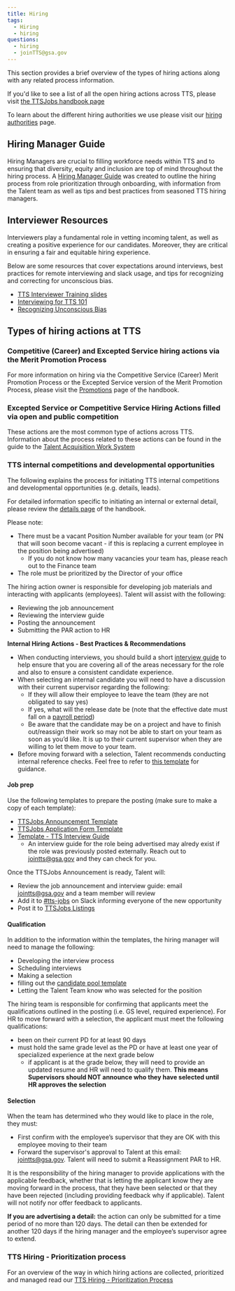 ```yaml
---
title: Hiring
tags:
  - Hiring
  - hiring
questions:
  - hiring
  - joinTTS@gsa.gov
---
```


This section provides a brief overview of the types of hiring actions along with any related process information.

If you'd like to see a list of all the open hiring actions across TTS, please visit [the TTSJobs handbook page]({{site.baseurl}}/ttsjobs)

To learn about the different hiring authorities we use please visit our [hiring authorities]({{site.baseurl}}/hiring-authorities/) page.

## Hiring Manager Guide

Hiring Managers are crucial to filling workforce needs within TTS and to ensuring that diversity, equity and inclusion are top of mind throughout the hiring process.  A [Hiring Manager Guide](https://docs.google.com/document/d/1HDZYwc8E5_WepNvj55sqa3gc3W1NkHpd_110mSyD6RQ/edit) was created to outline the hiring process from role prioritization through onboarding, with information from the Talent team as well as tips and best practices from seasoned TTS hiring managers. 

## Interviewer Resources

Interviewers play a fundamental role in vetting incoming talent, as well as creating a positive experience for our candidates. Moreover, they are critical in ensuring a fair and equitable hiring experience.

Below are some resources that cover expectations around interviews, best practices for remote interviewing and slack usage, and tips for recognizing and correcting for unconscious bias. 
- [TTS Interviewer Training slides](https://docs.google.com/presentation/d/1B6KoiOX2QVigF6KTnaldjFwY6GG5V7UV27LchRL27cE/edit#slide=id.g6d9ab3b2cf_0_404)
- [Interviewing for TTS 101](https://docs.google.com/document/d/13MdNbFeWgKWMycdlAhkNSG6Eet3_NAVETnpuIweuMrU/edit#heading=h.arj274vgsryn)
- [Recognizing Unconscious Bias](https://handbook.tts.gsa.gov/unconscious-bias/)

## Types of hiring actions at TTS

### Competitive (Career) and Excepted Service hiring actions via the Merit Promotion Process

For more information on hiring via the Competitive Service (Career) Merit Promotion Process or the Excepted Service version of the Merit Promotion Process, please visit the [Promotions]({{site.baseurl}}/promotions/) page of the handbook.

### Excepted Service or Competitive Service Hiring Actions filled via open and public competition
These actions are the most common type of actions across TTS. Information about the process related to these actions can be found in the guide to the [Talent Acquisition Work System](https://docs.google.com/document/d/1LBEpOnJWiSk-4bQ23lGkPPGzAMPWko8Zr2PtFJ9t29w/edit)

### TTS internal competitions and developmental opportunities

The following explains the process for initiating TTS internal competitions and developmental opportunities (e.g. details, leads).

For detailed information specific to initiating an internal or external detail, please review the [details page]({{site.baseurl}}/assignee-detail) of the handbook.

Please note:

- There must be a vacant Position Number available for your team (or PN that will soon become vacant - if this is replacing a current employee in the position being advertised)
  - If you do not know how many vacancies your team has, please reach out to the Finance team
- The role must be prioritized by the Director of your office

The hiring action owner is responsible for developing job materials and interacting with applicants (employees).
Talent will assist with the following:

- Reviewing the job announcement
- Reviewing the interview guide
- Posting the announcement
- Submitting the PAR action to HR

**Internal Hiring Actions - Best Practices & Recommendations**

- When conducting interviews, you should build a short [interview guide](https://docs.google.com/document/d/1GCVgMUBS-Hi7STLdWO6Ci47LXbYCz85U2kpVA71AZLc/edit#heading=h.6jehpcfzn58u) to help ensure that you are covering all of the areas necessary for the role and also to ensure a consistent candidate experience.
- When selecting an internal candidate you will need to have a discussion with their current supervisor regarding the following:
    - If they will allow their employee to leave the team (they are not obligated to say yes)
    - If yes, what will the release date be (note that the effective date must fall on a [payroll period](https://www.gsa.gov/buying-selling/purchasing-programs/shared-services/payroll-shared-services/payroll-calendars))
    - Be aware that the candidate may be on a project and have to finish out/reassign their work so may not be able to start on your team as soon as you’d like.  It is up to their current supervisor when they are willing to let them move to your team.
- Before moving forward with a selection, Talent recommends conducting internal reference checks. Feel free to refer to [this template](https://docs.google.com/document/d/1QL6711NSv3nsIlN_3Rc7DFk8Apubyy8ugQHAAEWRWgc/edit) for guidance.


#### Job prep

Use the following templates to prepare the posting (make sure to make a copy of each template):

  - [TTSJobs Announcement Template](https://docs.google.com/document/d/1YIliZcF8dhqs4GzBAKYj5niqdgcN4tggTTDl3zeIOO8/edit?usp=sharing)
  - [TTSJobs Application Form Template](https://docs.google.com/forms/d/1kpsTvpfCBox7ksQtX9VjQQdjkflPGCdKIZK-a9nUDPU/edit)
  - [Template - TTS Interview Guide](https://docs.google.com/document/d/1GCVgMUBS-Hi7STLdWO6Ci47LXbYCz85U2kpVA71AZLc/edit#heading=h.6jehpcfzn58u)
    - An interview guide for the role being advertised may alredy exist if the role was previously posted externally.  Reach out to jointts@gsa.gov and they can check for you.

Once the TTSJobs Announcement is ready, Talent will:

- Review the job announcement and interview guide: email [jointts@gsa.gov](mailto:jointts@gsa.gov) and a team member will review
- Add it to [#tts-jobs](https://gsa-tts.slack.com/messages/tts-jobs/) on Slack informing everyone of the new opportunity
- Post it to [TTSJobs Listings]({{site.baseurl}}/ttsjobs/#announcements)

#### Qualification

In addition to the information within the templates, the hiring manager will need to manage the following:

- Developing the interview process
- Scheduling interviews
- Making a selection
- filling out the [candidate pool template](https://docs.google.com/spreadsheets/d/1EN3iLUmmDQ4iX5k-AsDsUPUd_igrEy3BEtlIs5KM59w/edit?usp=sharing)
- Letting the Talent Team know who was selected for the position

The hiring team is responsible for confirming that applicants meet the qualifications outlined in the posting (i.e. GS level, required experience). For HR to move forward with a selection, the applicant must meet the following qualifications:

- been on their current PD for at least 90 days
- must hold the same grade level as the PD or have at least one year of specialized experience at the next grade below
  - if applicant is at the grade below, they will need to provide an updated resume and HR will need to qualify them. **This means Supervisors should NOT announce who they have selected until HR approves the selection**

#### Selection

When the team has determined who they would like to place in the role, they must:

- First confirm with the employee’s supervisor that they are OK with this employee moving to their team
- Forward the supervisor's approval to Talent at this email: [jointts@gsa.gov](mailto:jointts@gsa.gov). Talent will need to submit a Reassignment PAR to HR.

It is the responsibility of the hiring manager to provide applications with the applicable feedback, whether that is letting the applicant know they are moving forward in the process, that they have been selected or that they have been rejected (including providing feedback why if applicable). Talent will not notify nor offer feedback to applicants.

**If you are advertising a detail:** the action can only be submitted for a time period of no more than 120 days. The detail can then be extended for another 120 days if the hiring manager and the employee’s supervisor agree to extend.


### TTS Hiring - Prioritization process

For an overview of the way in which hiring actions are collected, prioritized and managed read our [TTS Hiring - Prioritization Process](https://docs.google.com/document/d/1V-7IyFIlLifgRg89TNKTS5oisOF-QdAZsWYCy7ot7AA/edit?usp=sharing)
